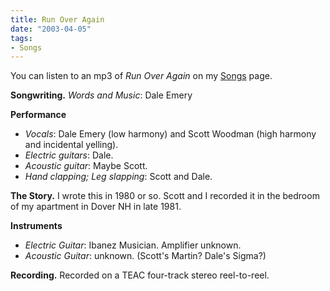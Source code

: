 ```yaml
---
title: Run Over Again
date: "2003-04-05"
tags:
- Songs
---
```


<p> You can listen to an mp3 of <em>Run Over Again</em> on my <a href="/songs/#run-over-again">Songs</a> page. </p>
<p>
<strong>Songwriting.</strong>
<em>Words and Music</em>: Dale Emery </p>
<p>
<strong>Performance</strong>
</p>
<ul>
<li>
<em>Vocals</em>: Dale Emery (low harmony) and Scott Woodman (high harmony and incidental yelling).</li>
<li>
<em>Electric guitars</em>: Dale.</li>
<li>
<em>Acoustic guitar</em>: Maybe Scott.</li>
<li>
<em>Hand clapping; Leg slapping</em>: Scott and Dale.</li>
</ul>
<p>
<strong>The Story.</strong> I wrote this in 1980 or so. Scott and I recorded it in the bedroom of my apartment in Dover NH in late 1981. </p>
<p>
<strong>Instruments</strong>
</p>
<ul>
<li>
<em>Electric Guitar</em>: Ibanez Musician.  Amplifier unknown.</li>
<li>
<em>Acoustic Guitar</em>: unknown.  (Scott's Martin?  Dale's Sigma?)</li>
</ul>
<p>
<strong>Recording.</strong> Recorded on a TEAC four-track stereo reel-to-reel. </p>
